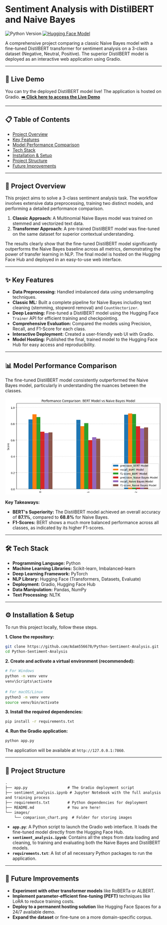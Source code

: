 # Sentiment Analysis with DistilBERT and Naive Bayes

![Python Version](https://img.shields.io/badge/Python-3.10+-blue.svg)
[![Hugging Face Model](https://img.shields.io/badge/%F0%9F%A4%97%20Hugging%20Face-Model-yellow)](https://huggingface.co/Adam0x75/distilbert-finetuned-sentiment-analysis) 

A comprehensive project comparing a classic Naive Bayes model with a fine-tuned DistilBERT transformer for sentiment analysis on a 3-class dataset (Negative, Neutral, Positive). The superior DistilBERT model is deployed as an interactive web application using Gradio.

---

## 🚀 Live Demo

You can try the deployed DistilBERT model live! The application is hosted on Gradio.
**[➡️ Click here to access the Live Demo](https://huggingface.co/spaces/Adam0x75/sentiment-analysis)**

---

## 📋 Table of Contents
- [Project Overview](#-project-overview)
- [Key Features](#-key-features)
- [Model Performance Comparison](#-model-performance-comparison)
- [Tech Stack](#-tech-stack)
- [Installation & Setup](#-installation--setup)
- [Project Structure](#-project-structure)
- [Future Improvements](#-future-improvements)

---

## 📖 Project Overview

This project aims to solve a 3-class sentiment analysis task. The workflow involves extensive data preprocessing, training two distinct models, and performing a detailed performance comparison.

1.  **Classic Approach:** A Multinomial Naive Bayes model was trained on stemmed and vectorized text data.
2.  **Transformer Approach:** A pre-trained DistilBERT model was fine-tuned on the same dataset for superior contextual understanding.

The results clearly show that the fine-tuned DistilBERT model significantly outperforms the Naive Bayes baseline across all metrics, demonstrating the power of transfer learning in NLP. The final model is hosted on the Hugging Face Hub and deployed in an easy-to-use web interface.

---

## ✨ Key Features

- **Data Preprocessing:** Handled imbalanced data using undersampling techniques.
- **Classic ML:** Built a complete pipeline for Naive Bayes including text cleaning (stemming, stopword removal) and `CountVectorizer`.
- **Deep Learning:** Fine-tuned a DistilBERT model using the Hugging Face `Trainer` API for efficient training and checkpointing.
- **Comprehensive Evaluation:** Compared the models using Precision, Recall, and F1-Score for each class.
- **Interactive Deployment:** Created a user-friendly web UI with Gradio.
- **Model Hosting:** Published the final, trained model to the Hugging Face Hub for easy access and reproducibility.

---

## 📊 Model Performance Comparison

The fine-tuned DistilBERT model consistently outperformed the Naive Bayes model, particularly in understanding the nuances between the classes.

![Performance Comparison Chart](images/comparison_chart.png) 

**Key Takeaways:**
- **BERT's Superiority:** The DistilBERT model achieved an overall accuracy of **87.1%**, compared to **68.8%** for Naive Bayes.
- **F1-Scores:** BERT shows a much more balanced performance across all classes, as indicated by its higher F1-scores.

---

## 🛠️ Tech Stack

- **Programming Language:** Python
- **Machine Learning Libraries:** Scikit-learn, Imbalanced-learn
- **Deep Learning Framework:** PyTorch
- **NLP Library:** Hugging Face (Transformers, Datasets, Evaluate)
- **Deployment:** Gradio, Hugging Face Hub
- **Data Manipulation:** Pandas, NumPy
- **Text Processing:** NLTK

---

## ⚙️ Installation & Setup

To run this project locally, follow these steps.

**1. Clone the repository:**
```bash
git clone https://github.com/Adam556678/Python-Sentiment-Analysis.git
cd Python-Sentiment-Analysis
```

**2. Create and activate a virtual environment (recommended):**
```bash
# For Windows
python -m venv venv
venv\Scripts\activate

# For macOS/Linux
python3 -m venv venv
source venv/bin/activate
```

**3. Install the required dependencies:**
```bash
pip install -r requirements.txt
```

**4. Run the Gradio application:**
```bash
python app.py
```
The application will be available at `http://127.0.0.1:7860`.

---

## 📁 Project Structure

```
.
├── app.py                  # The Gradio deployment script
├── sentiment_analysis.ipynb # Jupyter Notebook with the full analysis and training process
├── requirements.txt        # Python dependencies for deployment
├── README.md               # You are here!
└── images/
    └── comparison_chart.png  # Folder for storing images
```

- **`app.py`**: A Python script to launch the Gradio web interface. It loads the fine-tuned model directly from the Hugging Face Hub.
- **`sentiment_analysis.ipynb`**: Contains all the steps from data loading and cleaning, to training and evaluating both the Naive Bayes and DistilBERT models.
- **`requirements.txt`**: A list of all necessary Python packages to run the application.

---

## 🚀 Future Improvements

- **Experiment with other transformer models** like RoBERTa or ALBERT.
- **Implement parameter-efficient fine-tuning (PEFT)** techniques like LoRA to reduce training costs.
- **Deploy to a permanent hosting solution** like Hugging Face Spaces for a 24/7 available demo.
- **Expand the dataset** or fine-tune on a more domain-specific corpus.
